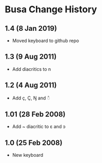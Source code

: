 Busa Change History
=======================

1.4 (8 Jan 2019)
-----------------
* Moved keyboard to github repo

1.3 (9 Aug 2011)
-----------------
* Add diacritics to n

1.2 (4 Aug 2011)
-----------------
* Add ç, Ç, Ŋ and ◌̂

1.01 (28 Feb 2008)
-----------------
* Add ~ diacritic to ɛ and ɔ

1.0 (25 Feb 2008)
-----------------
* New keyboard
